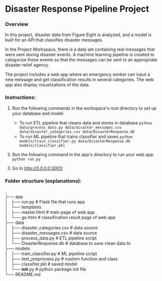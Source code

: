 # Disaster Response Pipeline Project

### Overview
In this project, disaster data from Figure Eight is analyzed, and a model is built for an API that classifies disaster messages.

In the Project Workspace, there is a data set containing real messages that were sent during disaster events. A machine learning pipeline is created to categorize these events so that the messages can be sent to an appropriate disaster relief agency.

The project includes a web app where an emergency worker can input a new message and get classification results in several categories. The web app also display visualizations of the data.

### Instructions:
1. Run the following commands in the workspace's root directory to set up your database and model.

    - To run ETL pipeline that cleans data and stores in database
        `python data/process_data.py data/disaster_messages.csv data/disaster_categories.csv data/DisasterResponse.db`
    - To run ML pipeline that trains classifier and saves
        `python models/train_classifier.py data/DisasterResponse.db models/classifier.pkl`

2. Run the following command in the app's directory to run your web app.
    `python run.py`

3. Go to http://0.0.0.0:3001/

### Folder structure (explanations):
.<br>
├── app<br>
│   ├── run.py  # Flask file that runs app<br>
│   └── templates<br>
│       ├── master.html  # main page of web app<br>
│       └── go.html  # classification result page of web app<br>
├── data<br>
│   ├── disaster_categories.csv  # data source<br>
│   ├── disaster_messages.csv  # data source<br>
│   ├── process_data.py  # ETL pipeline script<br>
│   └── DisasterResponse.db  # database to save clean data to<br>
├── models<br>
│   ├── train_classifier.py  # ML pipeline script<br>
│   ├── text_preprocess.py  # custom function and class<br>
│   ├── classifier.pkl  # saved model<br>
│   └── __init__.py  # python package init file<br>
└── README.md<br>
